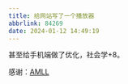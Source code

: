 ```yaml
---
title: 给网站写了一个播放器
abbrlink: 84269
date: 2024-01-12 14:49:19
---
```


甚至给手机端做了优化，社会学+8。

<music></music>

感谢：[AMLL](https://github.com/Steve-xmh/applemusic-like-lyrics)